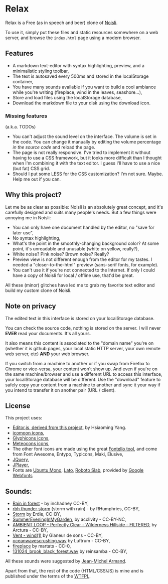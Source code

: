 # Relax

Relax is a Free (as in speech and beer) clone of [Noisli](http://noisli.com).

To use it, simply put these files and static resources somewhere on a web
server, and browse the ``index.html`` page using a modern browser.

## Features

* A markdown text-editor with syntax highlighting, preview, and a minimalistic
  styling toolbar,
* The text is autosaved every 500ms and stored in the localStorage container,
* You have many sounds available if you want to build a cool ambiance while
  you're writing (fireplace, wind in the leaves, seashore...),
* Store and load files using the localStorage database,
* Download the markdown file to your disk using the download icon.

### Missing features

(a.k.a. TODOs)

* You can't adjust the sound level on the interface. The volume is set in the
  code. You can change it manually by editing the volume percentage *in the
  source code* and reload the page.
* The page is not really responsive. I've tried to implement it without having
  to use a CSS framework, but it looks more difficult than I thought when I'm
  combining it with the text editor. I guess I'll have to use a nice (but fat)
  CSS grid.
* Should I put some LESS for the CSS customization? I'm not sure. Maybe. Help me
  out if you can.

## Why this project?

Let me be as clear as possible: Noisli is an absolutely great concept, and it's
carefully designed and suits many people's needs. But a few things were annoying
me in Noisli:

* You can only have one document handled by the editor, no "save for later use",
* No syntax highlighting,
* What's the point in the smoothly-changing background color? At some point,
  it's unreadable and unusable (white on yellow, really?),
* White noise? Pink noise? Brown noise? Really?
* Preview view is not different enough from the editor for my tastes. I needed a
  "closer-to-the-html" preview (sans-serif fonts, for example).
* You can't use it if you're not connected to the Internet. If only I could have
  a copy of Noisli for local / offline use, that'd be great.

All these (minor) glitches have led me to grab my favorite text editor and build
my custom clone of Noisli.

## Note on privacy

The edited text in this interface is stored on your localStorage database.

You can check the source code, nothing is stored on the server. I will never
**EVER** read your documents. It's all yours.

It also means this content is associated to the "domain name" you're on (whether
it is github pages, your local static HTTP server, your own remote web server,
etc) **AND** your web browser.

If you switch from a machine to another or if you swap from Firefox to Chrome or
vice-versa, your content won't show up. And even if you're on the same
machine/browser and use a different URL to access this interface, your
localStorage database will be different. Use the "download" feature to safely
copy your content from a machine to another and sync it your way if you intend
to transfer it on another pair (URL / client).

## License

This project uses:

* [Editor.js, derived from this project](https://github.com/lepture/editor),
  by Hsiaoming Yang.
* [icomoon icons](http://icomoon.io/),
* [Glyphicons icons](http://glyphicons.com/),
* [Meteocons icons](http://www.alessioatzeni.com/meteocons/),
* The other font icons are made using the great
  [Fontello tool](http://fontello.com/), and come from Font Awesome, Entypo,
  Typicons, Maki, Elusive,
* [JQuery](http://jquery.com),
* [JPlayer](http://jplayer.org/),
* Fonts are [Ubuntu Mono](http://font.ubuntu.com/),
  [Lato](http://www.latofonts.com/lato-free-fonts/),
  [Roboto Slab](http://www.google.com/fonts/specimen/Roboto+Slab), provided by
  [Google Webfonts](https://www.google.com/fonts/)

## Sounds:

* [Rain in forest](http://www.freesound.org/people/inchadney/sounds/22132/) - by inchadney CC-BY,
* [rbh thunder storm](http://www.freesound.org/people/RHumphries/sounds/2523/) (storm with rain) - by RHumphries, CC-BY,
* [Storm](http://www.freesound.org/people/Erdie/sounds/23221/) by Erdie, CC-BY,
* [SummerEveningInMyGarden](http://www.freesound.org/people/acclivity/sounds/30832/), by acclivity - CC-BY-NC,
* [AMBIENT LOOP - Perfectly Clear - Wilderness Hillside - FILTERED](http://www.freesound.org/people/Arctura/sounds/39829/), by Arctura - CC-BY,
* [Vent - wind(1)](http://www.freesound.org/people/Glaneur%20de%20sons/sounds/104952/) by Glaneur de sons - CC-BY,
* [oceanwavescrushing.wav](http://www.freesound.org/people/Luftrum/sounds/48412/) by Luftrum - CC-BY,
* [fireplace](http://www.freesound.org/people/martats/sounds/138018/) by martats - CC-0,
* [131024_brook_black_forest.wav](http://www.freesound.org/people/reinsamba/sounds/204195/) by reinsamba - CC-BY,

All these sounds were suggested by [Jean-Michel Armand](https://github.com/mrjmad).

Apart from that, the rest of the code (HTML/CSS/JS) is mine and is published
under the terms of the [WTFPL](http://www.wtfpl.net/).
